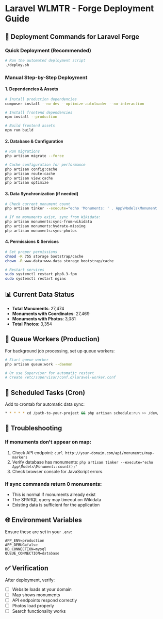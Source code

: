 # Laravel WLMTR - Forge Deployment Guide

## 🚀 Deployment Commands for Laravel Forge

### Quick Deployment (Recommended)
```bash
# Run the automated deployment script
./deploy.sh
```

### Manual Step-by-Step Deployment

#### 1. Dependencies & Assets
```bash
# Install production dependencies
composer install --no-dev --optimize-autoloader --no-interaction

# Install frontend dependencies
npm install --production

# Build frontend assets
npm run build
```

#### 2. Database & Configuration
```bash
# Run migrations
php artisan migrate --force

# Cache configuration for performance
php artisan config:cache
php artisan route:cache
php artisan view:cache
php artisan optimize
```

#### 3. Data Synchronization (if needed)
```bash
# Check current monument count
php artisan tinker --execute="echo 'Monuments: ' . App\Models\Monument::count();"

# If no monuments exist, sync from Wikidata:
php artisan monuments:sync-from-wikidata
php artisan monuments:hydrate-missing
php artisan monuments:sync-photos
```

#### 4. Permissions & Services
```bash
# Set proper permissions
chmod -R 755 storage bootstrap/cache
chown -R www-data:www-data storage bootstrap/cache

# Restart services
sudo systemctl restart php8.3-fpm
sudo systemctl restart nginx
```

## 📊 Current Data Status

- **Total Monuments**: 27,474
- **Monuments with Coordinates**: 27,469
- **Monuments with Photos**: 3,081
- **Total Photos**: 3,354

## 🔧 Queue Workers (Production)

For background job processing, set up queue workers:

```bash
# Start queue worker
php artisan queue:work --daemon

# Or use Supervisor for automatic restart
# Create /etc/supervisor/conf.d/laravel-worker.conf
```

## 📅 Scheduled Tasks (Cron)

Add to crontab for automatic data sync:
```bash
* * * * * cd /path-to-your-project && php artisan schedule:run >> /dev/null 2>&1
```

## 🐛 Troubleshooting

### If monuments don't appear on map:
1. Check API endpoint: `curl http://your-domain.com/api/monuments/map-markers`
2. Verify database has monuments: `php artisan tinker --execute="echo App\Models\Monument::count();"`
3. Check browser console for JavaScript errors

### If sync commands return 0 monuments:
- This is normal if monuments already exist
- The SPARQL query may timeout on Wikidata
- Existing data is sufficient for the application

## 🌐 Environment Variables

Ensure these are set in your `.env`:
```env
APP_ENV=production
APP_DEBUG=false
DB_CONNECTION=mysql
QUEUE_CONNECTION=database
```

## ✅ Verification

After deployment, verify:
- [ ] Website loads at your domain
- [ ] Map shows monuments
- [ ] API endpoints respond correctly
- [ ] Photos load properly
- [ ] Search functionality works
